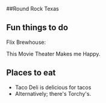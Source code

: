 ##Round Rock Texas

## Fun things to do
Flix Brewhouse: 

This Movie Theater Makes me Happy.

## Places to eat

- Taco Deli is delicious for tacos
- Alternatively; there's Torchy's. 
